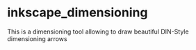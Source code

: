 # inkscape_dimensioning
This is a dimensioning tool allowing to draw beautiful DIN-Style dimensioning arrows 
